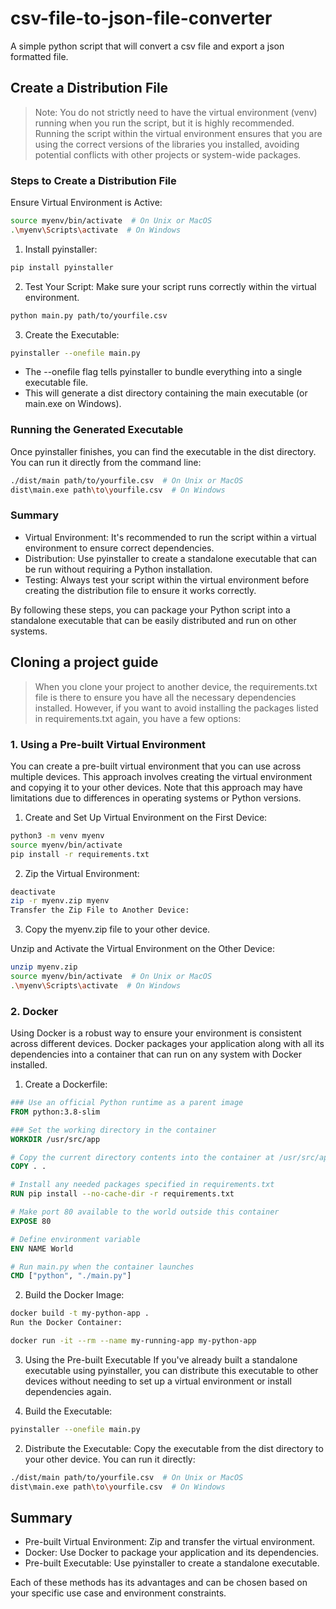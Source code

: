 # csv-file-to-json-file-converter
A simple python script that will convert a csv file and export a json formatted file.

## Create a Distribution File
> Note: You do not strictly need to have the virtual environment (venv) running when you run the script, but it is highly recommended. Running the script within the virtual environment ensures that you are using the correct versions of the libraries you installed, avoiding potential conflicts with other projects or system-wide packages.

### Steps to Create a Distribution File
Ensure Virtual Environment is Active:

``` bash
source myenv/bin/activate  # On Unix or MacOS
.\myenv\Scripts\activate  # On Windows
```
1. Install pyinstaller:

``` bash
pip install pyinstaller
```

2. Test Your Script: Make sure your script runs correctly within the virtual environment.

``` bash
python main.py path/to/yourfile.csv
```

3. Create the Executable:
``` bash
pyinstaller --onefile main.py
```
- The --onefile flag tells pyinstaller to bundle everything into a single executable file.
- This will generate a dist directory containing the main executable (or main.exe on Windows).

### Running the Generated Executable
Once pyinstaller finishes, you can find the executable in the dist directory. You can run it directly from the command line:

``` bash
./dist/main path/to/yourfile.csv  # On Unix or MacOS
dist\main.exe path\to\yourfile.csv  # On Windows
```

### Summary
- Virtual Environment: It's recommended to run the script within a virtual environment to ensure correct dependencies.
- Distribution: Use pyinstaller to create a standalone executable that can be run without requiring a Python installation.
- Testing: Always test your script within the virtual environment before creating the distribution file to ensure it works correctly.

By following these steps, you can package your Python script into a standalone executable that can be easily distributed and run on other systems.


## Cloning a project guide
> When you clone your project to another device, the requirements.txt file is there to ensure you have all the necessary dependencies installed. However, if you want to avoid installing the packages listed in requirements.txt again, you have a few options:

### 1. Using a Pre-built Virtual Environment
You can create a pre-built virtual environment that you can use across multiple devices. This approach involves creating the virtual environment and copying it to your other devices. Note that this approach may have limitations due to differences in operating systems or Python versions.

1. Create and Set Up Virtual Environment on the First Device:

``` bash
python3 -m venv myenv
source myenv/bin/activate
pip install -r requirements.txt
```
2. Zip the Virtual Environment:

``` bash
deactivate
zip -r myenv.zip myenv
Transfer the Zip File to Another Device:
```
3. Copy the myenv.zip file to your other device.

Unzip and Activate the Virtual Environment on the Other Device:

``` bash
unzip myenv.zip
source myenv/bin/activate  # On Unix or MacOS
.\myenv\Scripts\activate  # On Windows
```

### 2. Docker
Using Docker is a robust way to ensure your environment is consistent across different devices. Docker packages your application along with all its dependencies into a container that can run on any system with Docker installed.

1. Create a Dockerfile:

```dockerfile
### Use an official Python runtime as a parent image
FROM python:3.8-slim

### Set the working directory in the container
WORKDIR /usr/src/app

# Copy the current directory contents into the container at /usr/src/app
COPY . .

# Install any needed packages specified in requirements.txt
RUN pip install --no-cache-dir -r requirements.txt

# Make port 80 available to the world outside this container
EXPOSE 80

# Define environment variable
ENV NAME World

# Run main.py when the container launches
CMD ["python", "./main.py"]
```

2. Build the Docker Image:

``` bash
docker build -t my-python-app .
Run the Docker Container:
```

``` bash
docker run -it --rm --name my-running-app my-python-app
```

3. Using the Pre-built Executable
If you've already built a standalone executable using pyinstaller, you can distribute this executable to other devices without needing to set up a virtual environment or install dependencies again.

1. Build the Executable:

``` bash
pyinstaller --onefile main.py
```

2. Distribute the Executable:
Copy the executable from the dist directory to your other device. You can run it directly:

``` bash
./dist/main path/to/yourfile.csv  # On Unix or MacOS
dist\main.exe path\to\yourfile.csv  # On Windows
```

## Summary
- Pre-built Virtual Environment: Zip and transfer the virtual environment.
- Docker: Use Docker to package your application and its dependencies.
- Pre-built Executable: Use pyinstaller to create a standalone executable.

Each of these methods has its advantages and can be chosen based on your specific use case and environment constraints.